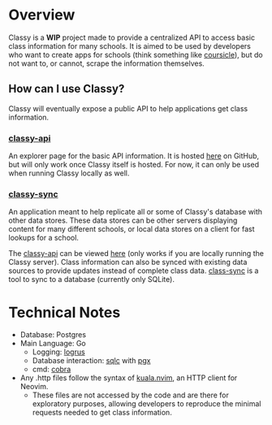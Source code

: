# Overview
Classy is a **WIP** project made to provide a centralized API to access basic class information for many schools.
It is aimed to be used by developers
who want to create apps for schools (think something like [coursicle](https://www.coursicle.com/)),
but do not want to, or cannot, scrape the information themselves.

## How can I use Classy?
Classy will eventually expose a public API to help applications get class information.
### [classy-api](https://github.com/Pjt727/classy-api)
An explorer page for the basic API information.
It is hosted [here](https://pjt727.github.io/classy-api/) on GitHub, but will only work once Classy itself is hosted.
For now, it can only be used when running Classy locally as well.
### [classy-sync](https://github.com/Pjt727/classy-sync)
An application meant to help replicate all or some of Classy's database with other data stores.
These data stores can be other servers displaying content for many different schools, or local data stores on a client for fast lookups for a school.


The [classy-api](https://github.com/Pjt727/classy-api) can be viewed [here](https://pjt727.github.io/classy-api/) (only works if you are locally running the Classy server).
Class information can also be synced with existing data sources to provide updates instead of complete class data. [class-sync](https://github.com/Pjt727/classy-sync)
is a tool to sync to a database (currently only SQLite).

# Technical Notes
- Database: Postgres
- Main Language: Go
    - Logging: [logrus](https://github.com/sirupsen/logrus)
    - Database interaction: [sqlc](https://docs.sqlc.dev/en/latest/) with [pgx](https://github.com/jackc/pgx)
    - cmd: [cobra](https://github.com/spf13/cobra)
- Any .http files follow the syntax of [kuala.nvim](https://github.com/mistweaverco/kulala.nvim), an HTTP client for Neovim.
    - These files are not accessed by the code and are there for exploratory purposes, allowing developers to reproduce the minimal requests needed to get class information.
